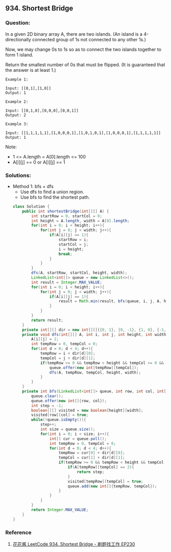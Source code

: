 ## 934. Shortest Bridge

### Question:
In a given 2D binary array A, there are two islands.  (An island is a 4-directionally connected group of 1s not connected to any other 1s.)

Now, we may change 0s to 1s so as to connect the two islands together to form 1 island.

Return the smallest number of 0s that must be flipped.  (It is guaranteed that the answer is at least 1.)

 
```
Example 1:

Input: [[0,1],[1,0]]
Output: 1

Example 2:

Input: [[0,1,0],[0,0,0],[0,0,1]]
Output: 2

Example 3:

Input: [[1,1,1,1,1],[1,0,0,0,1],[1,0,1,0,1],[1,0,0,0,1],[1,1,1,1,1]]
Output: 1
```
 

Note:
* 1 <= A.length = A[0].length <= 100
* A[i][j] == 0 or A[i][j] == 1

### Solutions:
* Method 1: bfs + dfs
	* Use dfs to find a union region.
	* Use bfs to find the shortest path.
	```Java
	class Solution {
		public int shortestBridge(int[][] A) {
			int startRow = 0, startCol = 0;
			int height = A.length, width = A[0].length;
			for(int i = 0; i < height; i++){
				for(int j = 0; j < width; j++){
					if(A[i][j] == 1){
						startRow = i;
						startCol = j;
						i = height;
						break;
					}
				}
			}
			dfs(A, startRow, startCol, height, width);
			LinkedList<int[]> queue = new LinkedList<>();
			int result = Integer.MAX_VALUE;
			for(int i = 0; i < height; i++){
				for(int j = 0; j < width; j++){
					if(A[i][j] == 1){
						result = Math.min(result, bfs(queue, i, j, A, height, width));
					}
				}
			}
			return result;
		}
		private int[][] dir = new int[][]{{0, 1}, {0, -1}, {1, 0}, {-1, 0}};
		private void dfs(int[][] A, int i, int j, int height, int width, LinkedList<int[]> queue){
			A[i][j] = 2;
			int tempRow = 0, tempCol = 0;
			for(int d = 0; d < 4; d++){
				tempRow = i + dir[d][0];
				tempCol = j + dir[d][1];
				if(tempRow >= 0 && tempRow < height && tempCol >= 0 && tempCol < width && A[tempRow][tempCol] == 1){
					queue.offer(new int[tempRow][tempCol]);
					dfs(A, tempRow, tempCol, height, width);
				}
			}
		}
		private int bfs(LinkedList<int[]> queue, int row, int col, int[][] A, int height, int width){
			queue.clear();
			queue.offer(new int[]{row, col});
			int step = -1;
			boolean[][] visited = new boolean[height][width];
			visited[row][col] = true;
			while(!queue.isEmpty()){
				step++;
				int size = queue.size();
				for(int i = 0; i < size; i++){
					int[] cur = queue.poll();
					int tempRow = 0, tempCol = 0;
					for(int d = 0; d < 4; d++){
						tempRow = cur[0] + dir[d][0];
						tempCol = cur[1] + dir[d][1];
						if(tempRow >= 0 && tempRow < height && tempCol >= 0 && tempCol < width && !visited[tempRow][tempCol] && A[tempRow][tempCol] != 1){
							if(A[tempRow][tempCol] == 2){
								return step;
							}
							visited[tempRow][tempCol] = true;
							queue.add(new int[]{tempRow, tempCol});
						}
					}
				}
			}
			return Integer.MAX_VALUE;
		}
	}
	```

### Reference
1. [花花酱 LeetCode 934. Shortest Bridge - 刷题找工作 EP230](https://www.youtube.com/watch?v=JU-g1mNUaSE)